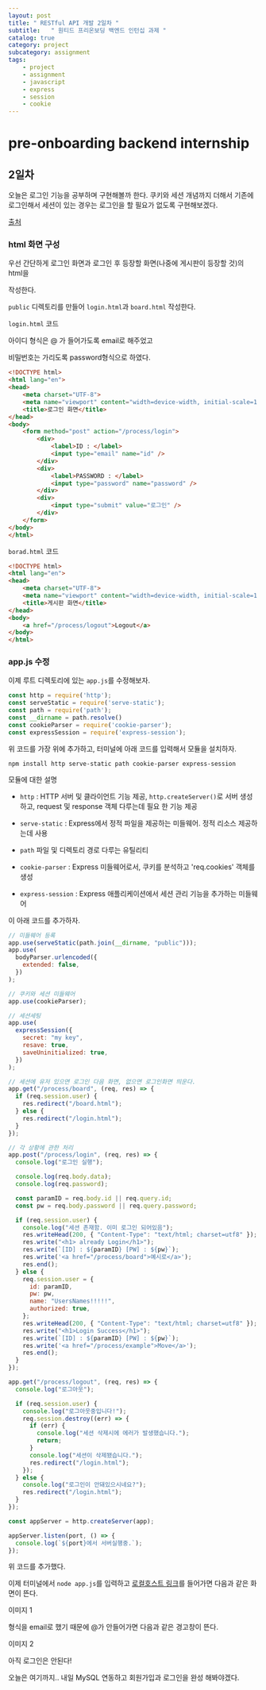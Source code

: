 ```yaml
---
layout: post
title: " RESTful API 개발 2일차 "
subtitle:   " 원티드 프리온보딩 백엔드 인턴십 과제 "
catalog: true
category: project
subcategory: assignment
tags:
    - project
    - assignment
    - javascript
    - express
    - session
    - cookie
---
```


# pre-onboarding backend internship

## 2일차

오늘은 로그인 기능을 공부하며 구현해볼까 한다. 쿠키와 세션 개념까지 더해서 기존에 로그인해서 세션이 있는 경우는 로그인을 할 필요가 없도록 구현해보겠다.

[출처](https://velog.io/@sjy0917/express.js-login) 

### html 화면 구성

우선 간단하게 로그인 화면과 로그인 후 등장할 화면(나중에 게시판이 등장할 것)의 html을

작성한다.

`public` 디렉토리를 만들어 `login.html`과 `board.html` 작성한다.

`login.html` 코드

아이디 형식은 @ 가 들어가도록 email로 해주었고

비밀번호는 가리도록 password형식으로 하였다.

```html
<!DOCTYPE html>
<html lang="en">
<head>
    <meta charset="UTF-8">
    <meta name="viewport" content="width=device-width, initial-scale=1.0">
    <title>로그인 화면</title>
</head>
<body>
    <form method="post" action="/process/login">
        <div>
            <label>ID : </label>
            <input type="email" name="id" />
        </div>
        <div>
            <label>PASSWORD : </label>
            <input type="password" name="password" />
        </div>
        <div>
            <input type="submit" value="로그인" />
        </div>
    </form>
</body>
</html>

```

`borad.html` 코드

```html
<!DOCTYPE html>
<html lang="en">
<head>
    <meta charset="UTF-8">
    <meta name="viewport" content="width=device-width, initial-scale=1.0">
    <title>게시판 화면</title>
</head>
<body>
    <a href="/process/logout">Logout</a>
</body>
</html>
```

### app.js 수정

이제 루트 디렉토리에 있는 `app.js`를 수정해보자.

```javascript
const http = require('http');
const serveStatic = require('serve-static');
const path = require('path');
const __dirname = path.resolve()
const cookieParser = require('cookie-parser');
const expressSession = require('express-session');
```

위 코드를 가장 위에 추가하고, 터미널에 아래 코드를 입력해서 모듈을 설치하자.

`npm install http serve-static path cookie-parser express-session`

모듈에 대한 설명

- `http` : HTTP 서버 및 클라이언트 기능 제공, `http.createServer()`로 서버 생성하고, request 및 response 객체 다루는데 필요 한 기능 제공

- `serve-static` : Express에서 정적 파일을 제공하는 미들웨어. 정적 리소스 제공하는데 사용
- `path` 파일 및 디렉토리 경로 다루는 유틸리티
- `cookie-parser` : Express 미들웨어로서, 쿠키를 분석하고 'req.cookies' 객체를 생성
- `express-session` : Express 애플리케이션에서 세션 관리 기능을 추가하는 미들웨어

이 아래 코드를 추가하자.

```javascript
// 미들웨어 등록
app.use(serveStatic(path.join(__dirname, "public")));
app.use(
  bodyParser.urlencoded({
    extended: false,
  })
);

// 쿠키와 세션 미들웨어
app.use(cookieParser);

// 세션세팅
app.use(
  expressSession({
    secret: "my key",
    resave: true,
    saveUninitialized: true,
  })
);

// 세션에 유저 있으면 로그인 다음 화면, 없으면 로그인화면 띄운다.
app.get("/process/board", (req, res) => {
  if (req.session.user) {
    res.redirect("/board.html");
  } else {
    res.redirect("/login.html");
  }
});

// 각 상황에 관한 처리
app.post("/process/login", (req, res) => {
  console.log("로그인 실행");

  console.log(req.body.data);
  console.log(req.password);

  const paramID = req.body.id || req.query.id;
  const pw = req.body.password || req.query.password;

  if (req.session.user) {
    console.log("세션 존재함. 이미 로그인 되어있음");
    res.writeHead(200, { "Content-Type": "text/html; charset=utf8" });
    res.write("<h1> already Login</h1>");
    res.write(`[ID] : ${paramID} [PW] : ${pw}`);
    res.write('<a href="/process/board">예시로</a>');
    res.end();
  } else {
    req.session.user = {
      id: paramID,
      pw: pw,
      name: "UsersNames!!!!!",
      authorized: true,
    };
    res.writeHead(200, { "Content-Type": "text/html; charset=utf8" });
    res.write("<h1>Login Success</h1>");
    res.write(`[ID] : ${paramID} [PW] : ${pw}`);
    res.write('<a href="/process/example">Move</a>');
    res.end();
  }
});

app.get("/process/logout", (req, res) => {
  console.log("로그아웃");

  if (req.session.user) {
    console.log("로그아웃중입니다!");
    req.session.destroy((err) => {
      if (err) {
        console.log("세션 삭제시에 에러가 발생했습니다.");
        return;
      }
      console.log("세션이 삭제됐습니다.");
      res.redirect("/login.html");
    });
  } else {
    console.log("로그인이 안돼있으시네요?");
    res.redirect("/login.html");
  }
});

const appServer = http.createServer(app);

appServer.listen(port, () => {
  console.log(`${port}에서 서버실행중.`);
});
```

위 코드를 추가했다.



이제 터미널에서 `node app.js`를 입력하고 [로컬호스트 링크](http://localhost:3001/login.html)를 들어가면 다음과 같은 화면이 뜬다.

이미지 1

형식을 email로 했기 때문에 @가 안들어가면 다음과 같은 경고창이 뜬다.

이미지 2

아직 로그인은 안된다!



오늘은 여기까지.. 내일 MySQL 연동하고 회원가입과 로그인을 완성 해봐야겠다.


